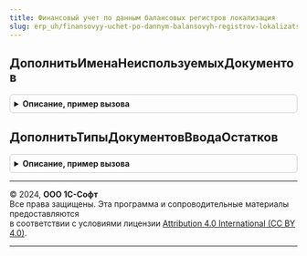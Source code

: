 ```yaml
---
title: Финансовый учет по данным балансовых регистров локализация
slug: erp_uh/finansovyy-uchet-po-dannym-balansovyh-registrov-lokalizatsiya
---
```



## ДополнитьИменаНеиспользуемыхДокументов
<details style="margin: 1em 0; padding: 0.5em; border: 1px solid #ccc; border-radius: 6px;">

<summary style="font-weight: bold; cursor: pointer;">Описание, пример вызова</summary>

```bsl

// Добавляет в переданный массив имена неиспользуемых документов
//
// Параметры:
// 	ИменаДокументов - Массив из Строка - имена неиспользуемых документов
//
Процедура ДополнитьИменаНеиспользуемыхДокументов(ИменаДокументов) Экспорт
```

Пример вызова
```bsl
ФинансовыйУчетПоДаннымБалансовыхРегистровЛокализация.ДополнитьИменаНеиспользуемыхДокументов(ИменаДокументов) 
```
</details>

## ДополнитьТипыДокументовВводаОстатков
<details style="margin: 1em 0; padding: 0.5em; border: 1px solid #ccc; border-radius: 6px;">

<summary style="font-weight: bold; cursor: pointer;">Описание, пример вызова</summary>

```bsl

// Добавляет в переданный массив типы документов ввода начальных остатков
//
// Параметры:
// 	ТипыДокументов - Массив из Тип - типы документов ввода начальных остатков
//
Процедура ДополнитьТипыДокументовВводаОстатков(ТипыДокументов) Экспорт
```

Пример вызова
```bsl
ФинансовыйУчетПоДаннымБалансовыхРегистровЛокализация.ДополнитьТипыДокументовВводаОстатков(ТипыДокументов) 
```
</details>

---

© 2024, **ООО 1С-Софт**  
Все права защищены. Эта программа и сопроводительные материалы предоставляются  
в соответствии с условиями лицензии [Attribution 4.0 International (CC BY 4.0)](https://creativecommons.org/licenses/by/4.0/legalcode).

---
